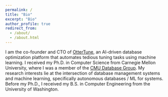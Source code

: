 ```yaml
---
permalink: /
title: "Bio"
excerpt: "Bio"
author_profile: true
redirect_from: 
  - /about/
  - /about.html
---
```


I am the co-founder and CTO of [OtterTune](https://ottertune.com), an AI-driven database optimization platform that automates tedious tuning tasks using machine learning. I received my Ph.D. in Computer Science from Carnegie Mellon University, where I was a member of the [CMU Database Group](https://db.cs.cmu.edu/). My research interests lie at the intersection of database management systems and machine learning, specifically autonomous databases / ML for systems. Before my Ph.D., I received my B.S. in Computer Engineering from the University of Washington.
